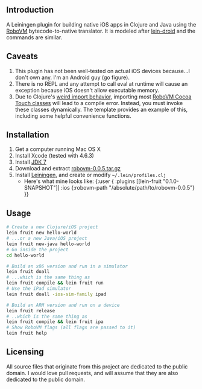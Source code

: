 ## Introduction

A Leiningen plugin for building native iOS apps in Clojure and Java using the [RoboVM](http://www.robovm.org) bytecode-to-native translator. It is modeled after [lein-droid](https://github.com/clojure-android/lein-droid) and the commands are similar.

## Caveats

1. This plugin has not been well-tested on actual iOS devices because...I don't own any. I'm an Android guy (go figure).
2. There is no REPL and any attempt to call eval at runtime will cause an exception because iOS doesn't allow executable memory.
3. Due to Clojure's [weird import behavior](https://groups.google.com/d/msg/clojure/tWSEsOk_pM4/y7kDQpEV-1gJ), importing most [RoboVM Cocoa Touch classes](https://github.com/robovm/robovm/tree/master/cocoatouch/src/main/java/org/robovm/cocoatouch) will lead to a compile error. Instead, you must invoke these classes dynamically. The template provides an example of this, including some helpful convenience functions.

## Installation

1. Get a computer running Mac OS X
2. Install Xcode (tested with 4.6.3)
3. Install [JDK 7](http://www.oracle.com/technetwork/java/javase/downloads/jdk7-downloads-1880260.html)
4. Download and extract [robovm-0.0.5.tar.gz](http://download.robovm.org/robovm-0.0.5.tar.gz)
5. Install [Leiningen](https://github.com/technomancy/leiningen), and create or modify `~/.lein/profiles.clj`
	- Here's what mine looks like:
    {:user {
        :plugins [[lein-fruit "0.1.0-SNAPSHOT"]]
        :ios {:robovm-path "/absolute/path/to/robovm-0.0.5"}
    }}

## Usage

```bash
# Create a new Clojure/iOS project
lein fruit new hello-world
# ...or a new Java/iOS project
lein fruit new-java hello-world
# Go inside the project
cd hello-world

# Build an x86 version and run in a simulator
lein fruit doall
# ...which is the same thing as
lein fruit compile && lein fruit run
# Use the iPad simulator
lein fruit doall -ios-sim-family ipad

# Build an ARM version and run on a device
lein fruit release
# ..which is the same thing as
lein fruit compile && lein fruit ipa
# Show RoboVM flags (all flags are passed to it)
lein fruit help
```

## Licensing

All source files that originate from this project are dedicated to the public domain. I would love pull requests, and will assume that they are also dedicated to the public domain.
